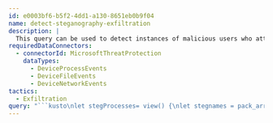 ```yaml
---
id: e0003bf6-b5f2-4dd1-a130-8651eb0b9f04
name: detect-steganography-exfiltration
description: |
  This query can be used to detect instances of malicious users who attempt to create steganographic images and then immediately browse to a webmail URL.  This query would require additional investigation to determine whether the co-occurrance of generating a steganographic image and browsing to a webmail URL is an indication of a malicious event.
requiredDataConnectors:
  - connectorId: MicrosoftThreatProtection
    dataTypes:
      - DeviceProcessEvents
      - DeviceFileEvents
      - DeviceNetworkEvents
tactics:
  - Exfiltration
query: "```kusto\nlet stegProcesses= view() {\nlet stegnames = pack_array (\"camouflage\",\"crypture\", \"hidensend\", \"openpuff\",\"picsel\",\"slienteye\",\"steg\",\"xiao\");\nlet ProcessQuery = view()\n{\nDeviceProcessEvents\n| where Timestamp > ago(30d)\n| where ProcessCommandLine has_any (stegnames)\n};\nlet FileQuery = view(){\nDeviceFileEvents\n| where FileName has_any (stegnames)\n};\nunion ProcessQuery, FileQuery\n| project StegProcessTimestamp=Timestamp, DeviceName, InitiatingProcessAccountName, FileName, InitiatingProcessFileName, InitiatingProcessParentFileName, InitiatingProcessCommandLine};\nlet WebMailUsage=view(){\n// This query finds network communication to specific webmail URL\nlet webmailURLs = pack_array (\"mail.google.com\", \"mail.yahoo.com\", \"mail.protonmail.com\"); // Change or append additional webmail URLs\nDeviceNetworkEvents \n| where Timestamp > ago(30d)\nand RemoteUrl contains webmailURLs};\nWebMailUsage\n| join stegProcesses on DeviceName\n| where (Timestamp - StegProcessTimestamp) between (0min..30min)\n|project StegProcessTimestamp,Timestamp,RemoteUrl,DeviceName,InitiatingProcessAccountName,FileName\n```"
---
```


